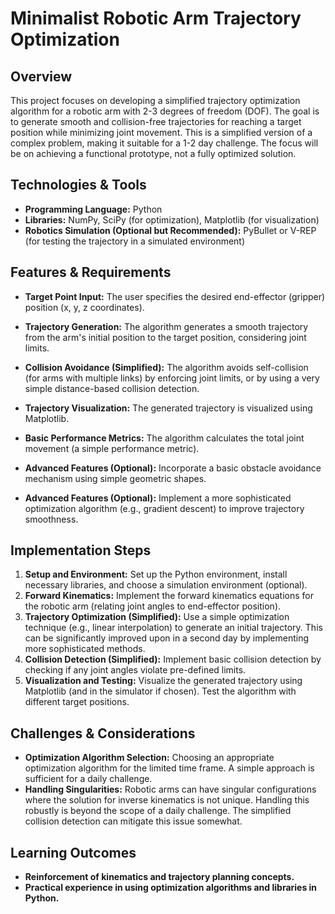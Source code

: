 # Minimalist Robotic Arm Trajectory Optimization

## Overview

This project focuses on developing a simplified trajectory optimization algorithm for a robotic arm with 2-3 degrees of freedom (DOF). The goal is to generate smooth and collision-free trajectories for reaching a target position while minimizing joint movement. This is a simplified version of a complex problem, making it suitable for a 1-2 day challenge.  The focus will be on achieving a functional prototype, not a fully optimized solution.

## Technologies & Tools

- **Programming Language:** Python
- **Libraries:** NumPy, SciPy (for optimization), Matplotlib (for visualization)
- **Robotics Simulation (Optional but Recommended):** PyBullet or V-REP (for testing the trajectory in a simulated environment)

## Features & Requirements

- **Target Point Input:** The user specifies the desired end-effector (gripper) position (x, y, z coordinates).
- **Trajectory Generation:** The algorithm generates a smooth trajectory from the arm's initial position to the target position, considering joint limits.
- **Collision Avoidance (Simplified):**  The algorithm avoids self-collision (for arms with multiple links) by enforcing joint limits, or by using a very simple distance-based collision detection.
- **Trajectory Visualization:** The generated trajectory is visualized using Matplotlib.
- **Basic Performance Metrics:**  The algorithm calculates the total joint movement (a simple performance metric).

- **Advanced Features (Optional):**  Incorporate a basic obstacle avoidance mechanism using simple geometric shapes.
- **Advanced Features (Optional):**  Implement a more sophisticated optimization algorithm (e.g., gradient descent) to improve trajectory smoothness.


## Implementation Steps

1. **Setup and Environment:** Set up the Python environment, install necessary libraries, and choose a simulation environment (optional).
2. **Forward Kinematics:**  Implement the forward kinematics equations for the robotic arm (relating joint angles to end-effector position).
3. **Trajectory Optimization (Simplified):**  Use a simple optimization technique (e.g., linear interpolation) to generate an initial trajectory.  This can be significantly improved upon in a second day by implementing more sophisticated methods.
4. **Collision Detection (Simplified):** Implement basic collision detection by checking if any joint angles violate pre-defined limits.
5. **Visualization and Testing:** Visualize the generated trajectory using Matplotlib (and in the simulator if chosen).  Test the algorithm with different target positions.

## Challenges & Considerations

- **Optimization Algorithm Selection:** Choosing an appropriate optimization algorithm for the limited time frame.  A simple approach is sufficient for a daily challenge.
- **Handling Singularities:**  Robotic arms can have singular configurations where the solution for inverse kinematics is not unique. Handling this robustly is beyond the scope of a daily challenge.  The simplified collision detection can mitigate this issue somewhat.


## Learning Outcomes

- **Reinforcement of kinematics and trajectory planning concepts.**
- **Practical experience in using optimization algorithms and libraries in Python.**

